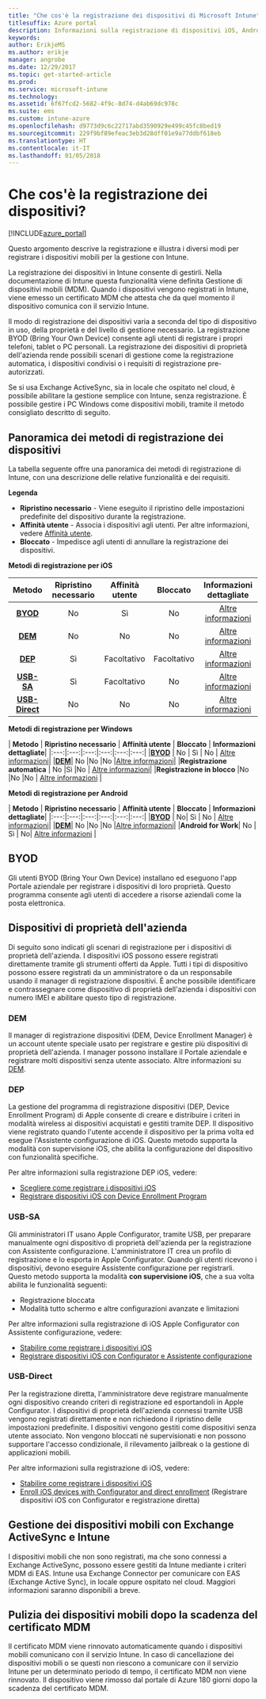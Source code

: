 ```yaml
---
title: "Che cos'è la registrazione dei dispositivi di Microsoft Intune"
titlesuffix: Azure portal
description: Informazioni sulla registrazione di dispositivi iOS, Android e Windows.
keywords: 
author: ErikjeMS
ms.author: erikje
manager: angrobe
ms.date: 12/29/2017
ms.topic: get-started-article
ms.prod: 
ms.service: microsoft-intune
ms.technology: 
ms.assetid: 6f67fcd2-5682-4f9c-8d74-d4ab69dc978c
ms.suite: ems
ms.custom: intune-azure
ms.openlocfilehash: d9773d9c6c22717abd3590929e499c45fc8bed19
ms.sourcegitcommit: 229f9bf89efeac3eb3d28dff01e9a77ddbf618eb
ms.translationtype: HT
ms.contentlocale: it-IT
ms.lasthandoff: 01/05/2018
---
```

# <a name="what-is-device-enrollment"></a>Che cos'è la registrazione dei dispositivi?
[!INCLUDE[azure_portal](./includes/azure_portal.md)]

Questo argomento descrive la registrazione e illustra i diversi modi per registrare i dispositivi mobili per la gestione con Intune.

La registrazione dei dispositivi in Intune consente di gestirli. Nella documentazione di Intune questa funzionalità viene definita Gestione di dispositivi mobili (MDM). Quando i dispositivi vengono registrati in Intune, viene emesso un certificato MDM che attesta che da quel momento il dispositivo comunica con il servizio Intune.

Il modo di registrazione dei dispositivi varia a seconda del tipo di dispositivo in uso, della proprietà e del livello di gestione necessario. La registrazione BYOD (Bring Your Own Device) consente agli utenti di registrare i propri telefoni, tablet o PC personali. La registrazione dei dispositivi di proprietà dell'azienda rende possibili scenari di gestione come la registrazione automatica, i dispositivi condivisi o i requisiti di registrazione pre-autorizzati.

Se si usa Exchange ActiveSync, sia in locale che ospitato nel cloud, è possibile abilitare la gestione semplice con Intune, senza registrazione. È possibile gestire i PC Windows come dispositivi mobili, tramite il metodo consigliato descritto di seguito.


## <a name="overview-of-device-enrollment-methods"></a>Panoramica dei metodi di registrazione dei dispositivi

La tabella seguente offre una panoramica dei metodi di registrazione di Intune, con una descrizione delle relative funzionalità e dei requisiti.

**Legenda**

- **Ripristino necessario** - Viene eseguito il ripristino delle impostazioni predefinite del dispositivo durante la registrazione.
- **Affinità utente** - Associa i dispositivi agli utenti. Per altre informazioni, vedere [Affinità utente](device-enrollment-program-enroll-ios.md).
- **Bloccato** - Impedisce agli utenti di annullare la registrazione dei dispositivi.

**Metodi di registrazione per iOS**

| **Metodo** |  **Ripristino necessario** |    **Affinità utente**   |   **Bloccato** | **Informazioni dettagliate** |
|:---:|:---:|:---:|:---:|:---:|
|**[BYOD](#byod)** | No|    Sì |   No | [Altre informazioni](./apple-mdm-push-certificate-get.md)|
|**[DEM](#dem)**|   No |No |No  | [Altre informazioni](./device-enrollment-program-enroll-ios.md)|
|**[DEP](#dep)**|   Sì |   Facoltativo |  Facoltativo|[Altre informazioni](./device-enrollment-program-enroll-ios.md)|
|**[USB-SA](#usb-sa)**| Sì |   Facoltativo |  No| [Altre informazioni](./apple-configurator-setup-assistant-enroll-ios.md)|
|**[USB-Direct](#usb-direct)**| No |    No  | No|[Altre informazioni](./apple-configurator-direct-enroll-ios.md)|

**Metodi di registrazione per Windows**

| **Metodo** |  **Ripristino necessario** |    **Affinità utente**   |   **Bloccato** | **Informazioni dettagliate**|
|:---:|:---:|:---:|:---:|:---:|:---:|
|**[BYOD](#byod)** | No |   Sì |   No | [Altre informazioni](windows-enroll.md)|
|**[DEM](#dem)**|   No |No |No  |[Altre informazioni](device-enrollment-manager-enroll.md)|
|**Registrazione automatica** | No |Sì |No | [Altre informazioni](./windows-enroll.md#enable-windows-10-automatic-enrollment)|
|**Registrazione in blocco** |No |No |No | [Altre informazioni](./windows-bulk-enroll.md) |

**Metodi di registrazione per Android**

| **Metodo** |  **Ripristino necessario** |    **Affinità utente**   |   **Bloccato** | **Informazioni dettagliate**|
|:---:|:---:|:---:|:---:|:---:|:---:|
|**[BYOD](#byod)** | No|    Sì |   No | [Altre informazioni](./android-enroll.md)|
|**[DEM](#dem)**|   No |No |No  |[Altre informazioni](./device-enrollment-manager-enroll.md)|
|**Android for Work**| No | Sì | No| [Altre informazioni](./android-enroll.md#enable-enrollment-of-android-for-work-devices) |


## <a name="byod"></a>BYOD
Gli utenti BYOD (Bring Your Own Device) installano ed eseguono l'app Portale aziendale per registrare i dispositivi di loro proprietà. Questo programma consente agli utenti di accedere a risorse aziendali come la posta elettronica.

## <a name="corporate-owned-devices"></a>Dispositivi di proprietà dell'azienda
Di seguito sono indicati gli scenari di registrazione per i dispositivi di proprietà dell'azienda. I dispositivi iOS possono essere registrati direttamente tramite gli strumenti offerti da Apple. Tutti i tipi di dispositivo possono essere registrati da un amministratore o da un responsabile usando il manager di registrazione dispositivi. È anche possibile identificare e contrassegnare come dispositivo di proprietà dell'azienda i dispositivi con numero IMEI e abilitare questo tipo di registrazione.

### <a name="dem"></a>DEM
Il manager di registrazione dispositivi (DEM, Device Enrollment Manager) è un account utente speciale usato per registrare e gestire più dispositivi di proprietà dell'azienda. I manager possono installare il Portale aziendale e registrare molti dispositivi senza utente associato. Altre informazioni su [DEM](./device-enrollment-manager-enroll.md).

### <a name="dep"></a>DEP
La gestione del programma di registrazione dispositivi (DEP, Device Enrollment Program) di Apple consente di creare e distribuire i criteri in modalità wireless ai dispositivi acquistati e gestiti tramite DEP. Il dispositivo viene registrato quando l'utente accende il dispositivo per la prima volta ed esegue l'Assistente configurazione di iOS. Questo metodo supporta la modalità con supervisione iOS, che abilita la configurazione del dispositivo con funzionalità specifiche.

Per altre informazioni sulla registrazione DEP iOS, vedere:

- [Scegliere come registrare i dispositivi iOS](ios-enroll.md)
- [Registrare dispositivi iOS con Device Enrollment Program](https://docs.microsoft.com/intune/device-restrictions-ios#device-enrollment-program)

### <a name="usb-sa"></a>USB-SA
Gli amministratori IT usano Apple Configurator, tramite USB, per preparare manualmente ogni dispositivo di proprietà dell'azienda per la registrazione con Assistente configurazione. L'amministratore IT crea un profilo di registrazione e lo esporta in Apple Configurator. Quando gli utenti ricevono i dispositivi, devono eseguire Assistente configurazione per registrarli. Questo metodo supporta la modalità **con supervisione iOS**, che a sua volta abilita le funzionalità seguenti:
  - Registrazione bloccata
  - Modalità tutto schermo e altre configurazioni avanzate e limitazioni

Per altre informazioni sulla registrazione di iOS Apple Configurator con Assistente configurazione, vedere:

- [Stabilire come registrare i dispositivi iOS](enrollment-method-choose-ios.md)
- [Registrare dispositivi iOS con Configurator e Assistente configurazione](apple-configurator-setup-assistant-enroll-ios.md)

### <a name="usb-direct"></a>USB-Direct
Per la registrazione diretta, l'amministratore deve registrare manualmente ogni dispositivo creando criteri di registrazione ed esportandoli in Apple Configurator. I dispositivi di proprietà dell'azienda connessi tramite USB vengono registrati direttamente e non richiedono il ripristino delle impostazioni predefinite. I dispositivi vengono gestiti come dispositivi senza utente associato. Non vengono bloccati né supervisionati e non possono supportare l'accesso condizionale, il rilevamento jailbreak o la gestione di applicazioni mobili.

Per altre informazioni sulla registrazione di iOS, vedere:

- [Stabilire come registrare i dispositivi iOS](enrollment-method-choose-ios.md)
- [Enroll iOS devices with Configurator and direct enrollment](apple-configurator-direct-enroll-ios.md) (Registrare dispositivi iOS con Configurator e registrazione diretta)

## <a name="mobile-device-management-with-exchange-activesync-and-intune"></a>Gestione dei dispositivi mobili con Exchange ActiveSync e Intune
I dispositivi mobili che non sono registrati, ma che sono connessi a Exchange ActiveSync, possono essere gestiti da Intune mediante i criteri MDM di EAS. Intune usa Exchange Connector per comunicare con EAS (Exchange Active Sync), in locale oppure ospitato nel cloud. Maggiori informazioni saranno disponibili a breve.

## <a name="mobile-device-cleanup-after-mdm-certificate-expiration"></a>Pulizia dei dispositivi mobili dopo la scadenza del certificato MDM

Il certificato MDM viene rinnovato automaticamente quando i dispositivi mobili comunicano con il servizio Intune. In caso di cancellazione dei dispositivi mobili o se questi non riescono a comunicare con il servizio Intune per un determinato periodo di tempo, il certificato MDM non viene rinnovato. Il dispositivo viene rimosso dal portale di Azure 180 giorni dopo la scadenza del certificato MDM.
